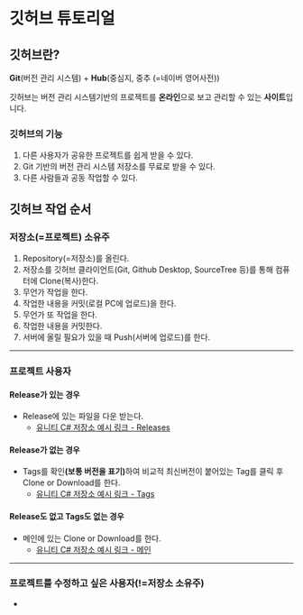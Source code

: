 # 깃허브 튜토리얼

## 깃허브란?
<b>Git</b>(버전 관리 시스템) + <b>Hub</b>(중심지, 중추 (=네이버 영어사전))

깃허브는 버전 관리 시스템기반의 프로젝트를 <b>온라인</b>으로 보고 관리할 수 있는 <b>사이트</b>입니다.

### 깃허브의 기능
1. 다른 사용자가 공유한 프로젝트를 쉽게 받을 수 있다.
2. Git 기반의 버전 관리 시스템 저장소를 무료로 받을 수 있다.
3. 다른 사람들과 공동 작업할 수 있다.

## 깃허브 작업 순서

### 저장소(=프로젝트) 소유주
1. Repository(=저장소)를 올린다.
2. 저장소를 깃허브 클라이언트(Git, Github Desktop, SourceTree 등)를 통해 컴퓨터에 Clone(복사)한다.
3. 무언가 작업을 한다.
4. 작업한 내용을 커밋(로컬 PC에 업로드)을 한다.
5. 무언가 또 작업을 한다.
6. 작업한 내용을 커밋한다.
7. 서버에 올릴 필요가 있을 때 Push(서버에 업로드)를 한다.

---
### 프로젝트 사용자
#### Release가 있는 경우 
- Release에 있는 파일을 다운 받는다.
	- [유니티 C# 저장소 예시 링크 - Releases](https://github.com/Unity-Technologies/UnityCsReference/releases) 

#### Release가 없는 경우
-  Tags를 확인<b>(보통 버전을 표기)</b>하여 비교적 최신버전이 붙어있는 Tag를 클릭 후 Clone or Download를 한다.
	- [유니티 C# 저장소 예시 링크 - Tags](https://github.com/Unity-Technologies/UnityCsReference/tags)

#### Release도 없고 Tags도 없는 경우
- 메인에 있는 Clone or Download를 한다.
	- [유니티 C# 저장소 예시 링크 - 메인](https://github.com/Unity-Technologies/UnityCsReference)
---
### 프로젝트를 수정하고 싶은 사용자(!=저장소 소유주)

- 
<!--stackedit_data:
eyJoaXN0b3J5IjpbNjkzNTU5OTY4LC0xNTA2NDA3MDQwLDE0Mj
U3MjE4NDIsMjA2OTcyNjk1MF19
-->